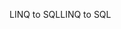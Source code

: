 <span data-ttu-id="0c844-101">LINQ to SQL</span><span class="sxs-lookup"><span data-stu-id="0c844-101">LINQ to SQL</span></span>